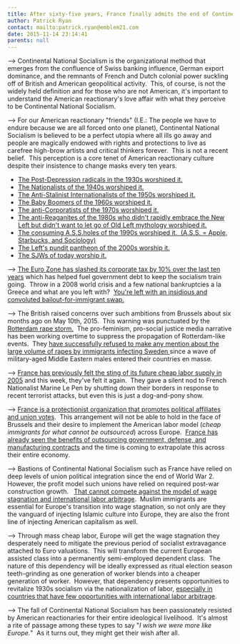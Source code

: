 ```yaml
---
title: After sixty-five years, France finally admits the end of Continental National Socialism
author: Patrick Ryan
contact: mailto:patrick.ryan@emblem21.com
date: 2015-11-14 23:14:41
parents: null
---
```


--> Continental National Socialism is the organizational method that emerges from the confluence of Swiss banking influence, German export dominance, and the remnants of French and Dutch colonial power suckling off of British and American geopolitical activity.  This, of course, is not the widely held definition and for those who are not American, it's important to understand the American reactionary's love affair with what they perceive to be Continental National Socialism.

--> For our American reactionary "friends" (I.E.: The people we have to endure because we are all forced onto one planet), Continental National Socialism is believed to be a perfect utopia where all ills go away and people are magically endowed with rights and protections to live as carefree high-brow artists and critical thinkers forever.  This is not a recent belief.  This perception is a core tenet of American reactionary culture despite their insistence to change masks every ten years.

*   [The Post-Depression radicals in the 1930s worshiped it.](https://en.wikipedia.org/wiki/Socialist_Workers_Party_%28United_States%29#The_Communist_League_of_America)
*   [The Nationalists of the 1940s worshiped it.](https://en.wikipedia.org/wiki/Socialist_Workers_Party_%28United_States%29#The_1940_split)
*   [The Anti-Stalinist Internationalists of the 1950s worshiped it.](http://www.trussel.com/hf/onleave.htm)
*   [The Baby Boomers of the 1960s worshiped it.](https://en.wikipedia.org/wiki/Libertarian_socialism)
*   [The anti-Corporatists of the 1970s worshiped it.](http://www.newleftproject.org/index.php/site/article_comments/those_crazy_days_of_socialism_the_1970s_and_the_strange_death_of_social_dem)
*   [The anti-Reaganites of the 1980s who didn't rapidly embrace the New Left but didn't want to let go of Old Left mythology worshiped it.](https://archive.is/DgoPK#10%)
*   [The consuming A.S.S.holes of the 1990s worshiped it.  (A.S.S. = Apple, Starbucks, and Sociology)](http://arena.org.au/consuming-social-justice/)
*   [The Left's pundit pantheon of the 2000s worship it.](https://archive.is/iOB0L)
*   [The SJWs of today worship it.](https://www.quora.com/Why-has-Americas-system-failed-to-incorporate-21st-century-European-cultural-socialism-within-the-context-of-politics)

--> [The Euro Zone has slashed its corporate tax by 10% over the last ten years](https://archive.is/05mOY) which has helped fuel government debt to keep the socialism train going.  Throw in a 2008 world crisis and a few national bankruptcies a la Greece and what are you left with?  [You're left with an insidious and convoluted bailout-for-immigrant swap.](https://archive.is/FLaf1)

--> The British raised concerns over such ambitions from Brussels about six months ago on May 10th, 2015.  This warning was punctuated by the [Rotterdam rape storm.](https://en.wikipedia.org/wiki/Rotherham_child_sexual_exploitation_scandal)  The pro-feminism, pro-social justice media narrative has been working overtime to suppress the propagation of Rotterdam-like events.  They [have successfully refused to make any mention about the large volume of rapes by immigrants infecting Sweden ](https://archive.is/L9B7O)since a wave of military-aged Middle Eastern males entered their countries en masse.

--> [France has previously felt the sting of its future cheap labor supply in 2005](https://en.wikipedia.org/wiki/2005_French_riots) and this week, they've felt it again.  They gave a silent nod to French Nationalist Marine Le Pen by shutting down their borders in response to recent terrorist attacks, but even this is just a dog-and-pony show.

--> [France is a protectionist organization that promotes political affiliates and union votes](http://www.economist.com/blogs/economist-explains/2014/03/economist-explains-15).  This arrangement will not be able to hold in the face of Brussels and their desire to implement the American labor model (_cheap immigrants for what cannot be outsourced_) across Europe.  [France has already seen the benefits of outsourcing government, defense, and manufacturing contracts](https://research.everestgrp.com/Product/ERI-2011-2-R-0541/Outsourcing-Landscape-in-France-Global-Sourcing-and-Service-Pr) and the time is coming to extrapolate this across their entire economy.

--> Bastions of Continental National Socialism such as France have relied on deep levels of union political integration since the end of World War 2.  However, the profit model such unions have relied on required post-war construction growth.   [That cannot compete against the model of wage stagnation and international labor arbitrage](https://en.wikipedia.org/wiki/Global_labor_arbitrage).  Muslim immigrants are essential for Europe's transition into wage stagnation, so not only are they the vanguard of injecting Islamic culture into Europe, they are also the front line of injecting American capitalism as well.

--> Through mass cheap labor, Europe will get the wage stagnation they desperately need to mitigate the previous period of socialist extravagance attached to Euro valuations.  This will transform the current European assisted class into a permanently semi-employed dependent class.  The nature of this dependency will be ideally expressed as ritual election season teeth-grinding as one generation of worker blends into a cheaper generation of worker.  However, that dependency presents opportunities to revitalize 1930s socialism via the nationalization of labor, [especially in countries that have few opportunities with international labor arbitrage](http://news.yahoo.com/hungarys-premier-rejects-immigration-multicultural-society-160801932.html).

--> The fall of Continental National Socialism has been passionately resisted by American reactionaries for their entire ideological livelihood.  It's almost a rite of passage among these types to say "_I wish we were more like Europe._"  As it turns out, they might get their wish after all.